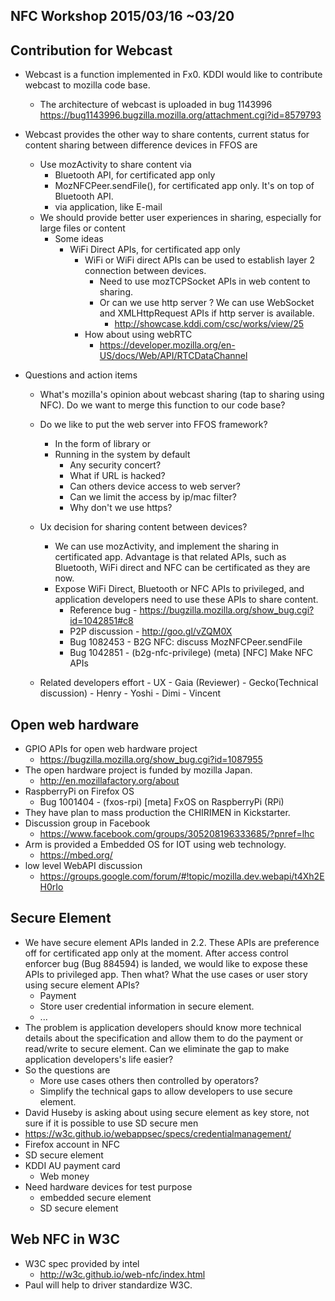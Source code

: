 ## NFC Workshop 2015/03/16 ~03/20 ##
## **Contribution for Webcast**  ##
 - Webcast is a function implemented in Fx0. KDDI would like to contribute webcast to mozilla code base. 
	 - The architecture of webcast is uploaded in bug 1143996 https://bug1143996.bugzilla.mozilla.org/attachment.cgi?id=8579793
	 
 - Webcast provides the other way to share contents, current status for content sharing between difference devices in FFOS are
	 - Use mozActivity to share content via
		 - Bluetooth API, for certificated app only 
		 - MozNFCPeer.sendFile(), for certificated app only. It's on top of Bluetooth API. 
		 - via application, like E-mail
	 - We should provide better user experiences in sharing, especially for large files or content
		 - Some ideas  
			 - WiFi Direct APIs, for certificated app only
				 - WiFi or WiFi direct APIs can be used to establish layer 2 connection between devices. 
					 - Need to use mozTCPSocket APIs in web content to sharing. 
					 - Or can we use http server ? We can use WebSocket and XMLHttpRequest APIs if http server is available.  
						 - http://showcase.kddi.com/csc/works/view/25
				 - How about using webRTC
					 - https://developer.mozilla.org/en-US/docs/Web/API/RTCDataChannel
 
 - Questions and action items
	- What's mozilla's opinion about webcast sharing (tap to sharing using NFC). Do we want to merge this function to our code base?
	- Do we like to put the web server into FFOS framework?
		 - In the form of library or 
		 - Running in the system by default
			 - Any security concert?
			 - What if URL is hacked? 
			 - Can others device access to web server? 
			 - Can we limit the access by ip/mac filter?
			 - Why don't we use https?
	 - Ux decision for sharing content between devices? 
		 - We can use mozActivity, and implement the sharing in certificated app. Advantage is that related APIs, such as Bluetooth, WiFi direct and NFC can be certificated as they are now. 
		 - Expose WiFi Direct, Bluetooth or NFC APIs to privileged, and application developers need to use these APIs to share content. 
			 - Reference bug - https://bugzilla.mozilla.org/show_bug.cgi?id=1042851#c8
			 - P2P discussion - http://goo.gl/vZQM0X
			 - Bug 1082453 - B2G NFC: discuss MozNFCPeer.sendFile
			 - Bug 1042851 - (b2g-nfc-privilege) (meta) [NFC] Make NFC APIs 

	- Related developers effort
			 - UX 
			 - Gaia (Reviewer)
			 - Gecko(Technical discussion)
				 - Henry
				 - Yoshi
				 - Dimi 
				 - Vincent

 ## **Open web hardware** ##
 - GPIO APIs for open web hardware project
	 - https://bugzilla.mozilla.org/show_bug.cgi?id=1087955
 - The open hardware project is funded by mozilla Japan.  
	 - http://en.mozillafactory.org/about
 - RaspberryPi on Firefox OS
	 - Bug 1001404 - (fxos-rpi) [meta] FxOS on RaspberryPi (RPi)
 - They have plan to mass production the CHIRIMEN in Kickstarter.
 - Discussion group in Facebook 	 
	 - https://www.facebook.com/groups/305208196333685/?pnref=lhc
 - Arm is provided a Embedded OS for IOT using web technology.
	 -  https://mbed.org/ 
 - low level WebAPI discussion 
	 - https://groups.google.com/forum/#!topic/mozilla.dev.webapi/t4Xh2EH0rIo

## Secure Element ##

 - We have secure element APIs landed in 2.2. These APIs are preference off for certificated app only at the moment. After access control enforcer bug (Bug 884594)  is landed, we would like to expose these APIs to privileged app. Then what? What the use cases or user story using secure element APIs?
	 -  Payment 
	 -  Store user credential information in secure element. 
	 -  ...
 - The problem is application developers should know more technical details about the specification and allow them to do the payment or read/write to secure element. Can we eliminate the gap to make application developers's life easier? 
 - So the questions are 
	 - More use cases others then controlled by operators?
	 - Simplify the technical gaps to allow developers to use secure element. 
 - David Huseby is asking about using secure element as key store, not sure if it is possible to use SD secure men 
 - https://w3c.github.io/webappsec/specs/credentialmanagement/
 - Firefox account in NFC 
 - SD secure element 
 - KDDI AU payment card
	 - Web money 
 - Need hardware devices for test purpose
	 - embedded secure element 
	 - SD secure element 



## Web NFC in W3C ##

 - W3C spec provided by intel
	 - http://w3c.github.io/web-nfc/index.html
 - Paul will help to driver standardize W3C. 

